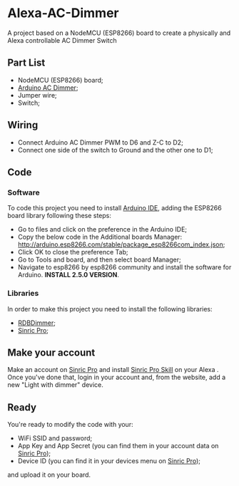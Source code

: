 # Alexa-AC-Dimmer

A project based on a NodeMCU (ESP8266) board to create a physically and Alexa controllable AC Dimmer Switch

## Part List
- NodeMCU (ESP8266) board;
- [Arduino AC Dimmer](https://www.amazon.com/RobotDyn-controller-control-Arduino-Raspberry/dp/B072K9P7KH/ref=sr_1_2?keywords=arduino+ac+dimmer&qid=1583418112&sr=8-2 "Arduino AC Dimmer");
- Jumper wire;
- Switch;

## Wiring
- Connect Arduino AC Dimmer PWM to D6 and Z-C to D2;
- Connect one side of the switch to Ground and the other one to D1;

## Code
### Software
To code this project you need to install [Arduino IDE](https://www.arduino.cc/en/main/OldSoftwareReleases "Arduino IDE"), adding the ESP8266 board library following these steps:
- Go to files and click on the preference in the Arduino IDE;
- Copy the below code in the Additional boards Manager:
        http://arduino.esp8266.com/stable/package_esp8266com_index.json;
- Click OK to close the preference Tab;
- Go to Tools and board, and then select board Manager;
- Navigate to esp8266 by esp8266 community and install the software for Arduino. **INSTALL 2.5.0 VERSION**.
    
### Libraries
In order to make this project you need to install the following libraries:
- [RDBDimmer](https://github.com/RobotDynOfficial/RBDDimmer "RDBDimmer");
- [Sinric Pro](https://github.com/sinricpro/esp8266-esp32-sdk "Sinric Pro");

## Make your account
Make an account on [Sinric Pro](https://sinric.pro "Sinric Pro") and install [Sinric Pro Skill](https://www.amazon.com/HOME-Sinric-Pro/dp/B07ZT5VDT8 "Sinric Pro Skill") on your Alexa . Once you've done that, login in your account and, from the website, add a new "Light with dimmer" device. 

## Ready
You're ready to modify the code with your:
- WiFi SSID and password; 
- App Key and App Secret (you can find them in your account data on [Sinric Pro](https://sinric.pro "Sinric Pro"));
- Device ID (you can find it in your devices menu on [Sinric Pro](https://sinric.pro "Sinric Pro"));

and upload it on your board.
